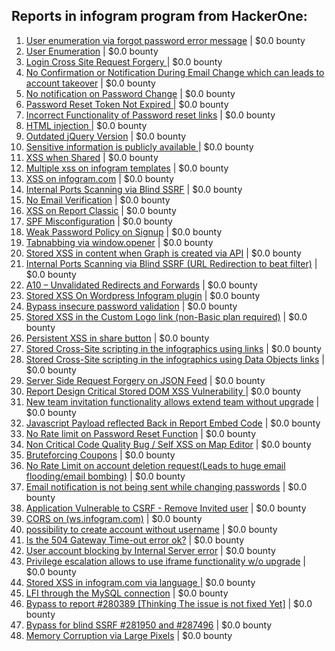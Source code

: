 ## Reports in infogram program from HackerOne:
1. [User enumeration via forgot password error message](https://hackerone.com/reports/282564) | $0.0 bounty
2. [User Enumeration](https://hackerone.com/reports/280509) | $0.0 bounty
3. [Login Cross Site Request Forgery ](https://hackerone.com/reports/283482) | $0.0 bounty
4. [No Confirmation or Notification During Email Change which can leads to account takeover](https://hackerone.com/reports/282572) | $0.0 bounty
5. [No notification on Password Change](https://hackerone.com/reports/282570) | $0.0 bounty
6. [Password Reset Token Not Expired ](https://hackerone.com/reports/283550) | $0.0 bounty
7. [Incorrect Functionality of Password reset links](https://hackerone.com/reports/280529) | $0.0 bounty
8. [HTML injection ](https://hackerone.com/reports/283742) | $0.0 bounty
9. [Outdated jQuery Version](https://hackerone.com/reports/282363) | $0.0 bounty
10. [Sensitive information is publicly available ](https://hackerone.com/reports/282475) | $0.0 bounty
11. [XSS when Shared](https://hackerone.com/reports/283821) | $0.0 bounty
12. [Multiple xss on infogram templates](https://hackerone.com/reports/283825) | $0.0 bounty
13. [XSS on infogram.com](https://hackerone.com/reports/283565) | $0.0 bounty
14. [Internal Ports Scanning via Blind SSRF](https://hackerone.com/reports/281950) | $0.0 bounty
15. [No Email Verification](https://hackerone.com/reports/285153) | $0.0 bounty
16. [XSS on Report Classic](https://hackerone.com/reports/282535) | $0.0 bounty
17. [SPF Misconfiguration](https://hackerone.com/reports/280408) | $0.0 bounty
18. [Weak Password Policy on Signup](https://hackerone.com/reports/280504) | $0.0 bounty
19. [Tabnabbing via window.opener](https://hackerone.com/reports/280500) | $0.0 bounty
20. [Stored XSS in content when Graph is created via API](https://hackerone.com/reports/287562) | $0.0 bounty
21. [Internal Ports Scanning via Blind SSRF  (URL Redirection to beat filter)](https://hackerone.com/reports/287496) | $0.0 bounty
22. [A10 – Unvalidated Redirects and Forwards](https://hackerone.com/reports/283269) | $0.0 bounty
23. [Stored XSS On Wordpress Infogram plugin](https://hackerone.com/reports/287688) | $0.0 bounty
24. [Bypass insecure password validation](https://hackerone.com/reports/287758) | $0.0 bounty
25. [Stored XSS in the Custom Logo link (non-Basic plan required)](https://hackerone.com/reports/282209) | $0.0 bounty
26. [Persistent XSS in share button](https://hackerone.com/reports/290794) | $0.0 bounty
27. [Stored Cross-Site scripting in the infographics using links](https://hackerone.com/reports/280495) | $0.0 bounty
28. [Stored Cross-Site scripting in the infographics using Data Objects links](https://hackerone.com/reports/280503) | $0.0 bounty
29. [Server Side Request Forgery on JSON Feed](https://hackerone.com/reports/280511) | $0.0 bounty
30. [Report Design Critical Stored DOM XSS Vulnerability ](https://hackerone.com/reports/282909) | $0.0 bounty
31. [New team invitation functionality allows extend team without upgrade](https://hackerone.com/reports/295900) | $0.0 bounty
32. [Javascript Payload reflected Back in Report Embed Code](https://hackerone.com/reports/284082) | $0.0 bounty
33. [No Rate limit on Password Reset Function](https://hackerone.com/reports/280389) | $0.0 bounty
34. [Non Critical Code Quality Bug / Self XSS on Map Editor](https://hackerone.com/reports/280865) | $0.0 bounty
35. [Bruteforcing Coupons](https://hackerone.com/reports/288846) | $0.0 bounty
36. [No Rate Limit on account deletion request(Leads to huge email flooding/email bombing)](https://hackerone.com/reports/280534) | $0.0 bounty
37. [Email notification is not being sent while changing passwords](https://hackerone.com/reports/280519) | $0.0 bounty
38. [Application Vulnerable to CSRF - Remove Invited user](https://hackerone.com/reports/282490) | $0.0 bounty
39. [CORS on (ws.infogram.com)](https://hackerone.com/reports/372452) | $0.0 bounty
40. [possibility to create account without username](https://hackerone.com/reports/420583) | $0.0 bounty
41. [Is the 504 Gateway Time-out error ok?](https://hackerone.com/reports/449818) | $0.0 bounty
42. [User account blocking by Internal Server error](https://hackerone.com/reports/451052) | $0.0 bounty
43. [Privilege escalation allows to use iframe functionality w/o upgrade](https://hackerone.com/reports/594080) | $0.0 bounty
44. [Stored XSS in infogram.com via language ](https://hackerone.com/reports/430029) | $0.0 bounty
45. [LFI through the MySQL connection](https://hackerone.com/reports/719875) | $0.0 bounty
46. [Bypass to report #280389 [Thinking The issue is not fixed Yet]](https://hackerone.com/reports/764335) | $0.0 bounty
47. [Bypass for blind SSRF #281950 and #287496](https://hackerone.com/reports/642675) | $0.0 bounty
48. [Memory Corruption via Large Pixels](https://hackerone.com/reports/282518) | $0.0 bounty